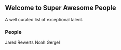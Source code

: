 ## Welcome to Super Awesome People

A well curated list of exceptional talent.

### People
Jared Rewerts
Noah Gergel